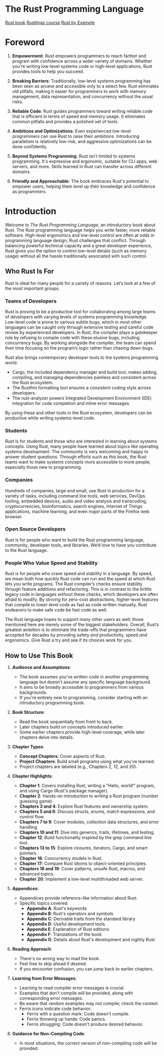# The Rust Programming Language

[Rust book](https://doc.rust-lang.org/book/)
[Rustlings course](https://github.com/rust-lang/rustlings/)
[Rust by Example](https://doc.rust-lang.org/rust-by-example/)

# Foreword

1. **Empowerment**: Rust empowers programmers to reach farther and program with confidence across a wider variety of domains. Whether you're writing low-level systems code or high-level applications, Rust provides tools to help you succeed.

2. **Breaking Barriers**: Traditionally, low-level systems programming has been seen as arcane and accessible only to a select few. Rust eliminates old pitfalls, making it easier for programmers to work with memory management, data representation, and concurrency without the usual risks.

3. **Reliable Code**: Rust guides programmers toward writing reliable code that is efficient in terms of speed and memory usage. It eliminates common pitfalls and provides a polished set of tools.

4. **Ambitions and Optimizations**: Even experienced low-level programmers can use Rust to raise their ambitions. Introducing parallelism is relatively low-risk, and aggressive optimizations can be done confidently.

5. **Beyond Systems Programming**: Rust isn't limited to systems programming. It's expressive and ergonomic, suitable for CLI apps, web servers, and more. Skills learned in Rust can transfer across different domains.

6. **Friendly and Approachable**: The book embraces Rust's potential to empower users, helping them level up their knowledge and confidence as programmers.

# Introduction

Welcome to *The Rust Programming Language*, an introductory book about Rust.
The Rust programming language helps you write faster, more reliable software.
High-level ergonomics and low-level control are often at odds in programming
language design; Rust challenges that conflict. Through balancing powerful
technical capacity and a great developer experience, Rust gives you the option
to control low-level details (such as memory usage) without all the hassle
traditionally associated with such control.

## Who Rust Is For

Rust is ideal for many people for a variety of reasons. Let’s look at a few of
the most important groups.

### Teams of Developers

Rust is proving to be a productive tool for collaborating among large teams of
developers with varying levels of systems programming knowledge. Low-level code
is prone to various subtle bugs, which in most other languages can be caught
only through extensive testing and careful code review by experienced
developers. In Rust, the compiler plays a gatekeeper role by refusing to
compile code with these elusive bugs, including concurrency bugs. By working
alongside the compiler, the team can spend their time focusing on the program’s
logic rather than chasing down bugs.

Rust also brings contemporary developer tools to the systems programming world:

* Cargo, the included dependency manager and build tool, makes adding,
  compiling, and managing dependencies painless and consistent across the Rust
  ecosystem.
* The Rustfmt formatting tool ensures a consistent coding style across
  developers.
* The rust-analyzer powers Integrated Development Environment (IDE)
  integration for code completion and inline error messages.

By using these and other tools in the Rust ecosystem, developers can be
productive while writing systems-level code.

### Students

Rust is for students and those who are interested in learning about systems
concepts. Using Rust, many people have learned about topics like operating
systems development. The community is very welcoming and happy to answer
student questions. Through efforts such as this book, the Rust teams want to
make systems concepts more accessible to more people, especially those new to
programming.

### Companies

Hundreds of companies, large and small, use Rust in production for a variety of
tasks, including command line tools, web services, DevOps tooling, embedded
devices, audio and video analysis and transcoding, cryptocurrencies,
bioinformatics, search engines, Internet of Things applications, machine
learning, and even major parts of the Firefox web browser.

### Open Source Developers

Rust is for people who want to build the Rust programming language, community,
developer tools, and libraries. We’d love to have you contribute to the Rust
language.

### People Who Value Speed and Stability

Rust is for people who crave speed and stability in a language. By speed, we
mean both how quickly Rust code can run and the speed at which Rust lets you
write programs. The Rust compiler’s checks ensure stability through feature
additions and refactoring. This is in contrast to the brittle legacy code in
languages without these checks, which developers are often afraid to modify. By
striving for zero-cost abstractions, higher-level features that compile to
lower-level code as fast as code written manually, Rust endeavors to make safe
code be fast code as well.

The Rust language hopes to support many other users as well; those mentioned
here are merely some of the biggest stakeholders. Overall, Rust’s greatest
ambition is to eliminate the trade-offs that programmers have accepted for
decades by providing safety *and* productivity, speed *and* ergonomics. Give
Rust a try and see if its choices work for you.

## How to Use This Book

1. **Audience and Assumptions**:
   - The book assumes you've written code in another programming language but doesn't assume any specific language background.
   - It aims to be broadly accessible to programmers from various backgrounds.
   - If you're entirely new to programming, consider starting with an introductory programming book.

2. **Book Structure**:
   - Read the book sequentially from front to back.
   - Later chapters build on concepts introduced earlier.
   - Some earlier chapters provide high-level coverage, while later chapters delve into details.

3. **Chapter Types**:
   - **Concept Chapters**: Cover aspects of Rust.
   - **Project Chapters**: Build small programs using what you've learned.
   - Project chapters are labeled (e.g., Chapters 2, 12, and 20).

4. **Chapter Highlights**:
   - **Chapter 1**: Covers installing Rust, writing a "Hello, world!" program, and using Cargo (Rust's package manager).
   - **Chapter 2**: Hands-on introduction to writing a Rust program (number guessing game).
   - **Chapters 3 and 4**: Explore Rust features and ownership system.
   - **Chapters 5 and 6**: Discuss structs, enums, match expressions, and control flow.
   - **Chapters 7 to 9**: Cover modules, collection data structures, and error handling.
   - **Chapters 10 and 11**: Dive into generics, traits, lifetimes, and testing.
   - **Chapter 12**: Build functionality inspired by the grep command line tool.
   - **Chapters 13 to 15**: Explore closures, iterators, Cargo, and smart pointers.
   - **Chapter 16**: Concurrency models in Rust.
   - **Chapter 17**: Compare Rust idioms to object-oriented principles.
   - **Chapters 18 and 19**: Cover patterns, unsafe Rust, macros, and advanced topics.
   - **Chapter 20**: Implement a low-level multithreaded web server.

5. **Appendices**:
   - Appendices provide reference-like information about Rust.
   - Specific topics covered:
     - **Appendix A**: Rust's keywords
     - **Appendix B**: Rust's operators and symbols
     - **Appendix C**: Derivable traits from the standard library
     - **Appendix D**: Useful development tools
     - **Appendix E**: Explanation of Rust editions
     - **Appendix F**: Translations of the book
     - **Appendix G**: Details about Rust's development and nightly Rust

6. **Reading Approach**:
   - There's no wrong way to read the book.
   - Feel free to skip ahead if desired.
   - If you encounter confusion, you can jump back to earlier chapters.

7. **Learning from Error Messages**:
   - Learning to read compiler error messages is crucial.
   - Examples that don't compile will be provided, along with corresponding error messages.
   - Be aware that random examples may not compile; check the context.
   - Ferris icons indicate code behavior:
     - Ferris with a question mark: Code doesn't compile.
     - Ferris throwing up hands: Code panics.
     - Ferris shrugging: Code doesn't produce desired behavior.

8. **Guidance for Non-Compiling Code**:
   - In most situations, the correct version of non-compiling code will be provided.
